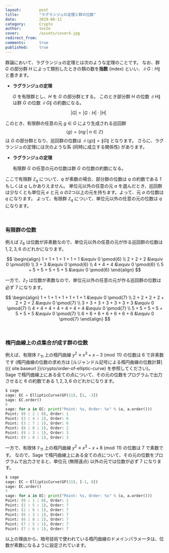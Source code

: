 ```yaml
---
layout:        post
title:         "ラグランジュの定理と群の位数"
date:          2019-08-11
category:      Crypto
author:        tex2e
cover:         /assets/cover4.jpg
redirect_from:
comments:      true
published:     true
---
```


群論において、ラグランジュの定理とは次のような定理のことです。
なお、群 $G$ の部分群 $H$ によって類別したときの類の数を**指数** (index) といい、$\|G:H\|$ と書きます。

- **ラグランジュの定理**

    $G$ を有限群とし、$H$ を $G$ の部分群とする。
    このとき部分群 $H$ の位数 $\|H\|$ は群 $G$ の位数 $\|G\|$ の約数になる。

    $$
    |G| = |G:H| \cdot{} |H|
    $$


このとき、有限群の任意の元 $g \in G$ により生成される巡回群 $$\langle g\rangle = \{ng \;|\; n \in \mathbb{Z}\}$$ は $G$ の部分群となり、巡回群の位数は $\|\langle g\rangle\| = \|G\|$ となります。
さらに、ラグランジュの定理には次のような系 (同時に成立する関係性) があります。

- **ラグランジュの定理**

    有限群 $G$ の任意の元の位数は群 $G$ の位数の約数になる。


ここで有限群 $\mathbb{Z}_q$ について、$q$ が素数の場合、部分群の位数は $q$ の約数である $1$ もしくは $q$ しかありえません。
単位元以外の任意の元 $a$ を選んだとき、巡回群は少なくとも単位元 $e$ と元 $a$ の2つ以上の元を持ちます。よって、元 $a$ の位数は $q$ になります。
よって、有限群 $\mathbb{Z}_q$ について、単位元以外の任意の元の位数は $q$ になります。

<br>

### 有限群の位数

例えば $\mathbb{Z}_6$ は位数が非素数なので、単位元以外の任意の元が作る巡回群の位数は $1,2,3,6$ のどれかになります。

$$
\begin{align}
1 + 1 + 1 + 1 + 1 + 1 &\equiv 0 \pmod{6} \\
2 + 2 + 2 &\equiv 0 \pmod{6} \\
3 + 3 &\equiv 0 \pmod{6} \\
4 + 4 + 4 &\equiv 0 \pmod{6} \\
5 + 5 + 5 + 5 + 5 + 5 &\equiv 0 \pmod{6}
\end{align}
$$

一方で、$\mathbb{Z}_7$ は位数が素数なので、単位元以外の任意の元が作る巡回群の位数は必ず $7$ になります。

$$
\begin{align}
1 + 1 + 1 + 1 + 1 + 1 + 1 &\equiv 0 \pmod{7} \\
2 + 2 + 2 + 2 + 2 + 2 + 2 &\equiv 0 \pmod{7} \\
3 + 3 + 3 + 3 + 3 + 3 + 3 &\equiv 0 \pmod{7} \\
4 + 4 + 4 + 4 + 4 + 4 + 4 &\equiv 0 \pmod{7} \\
5 + 5 + 5 + 5 + 5 + 5 + 5 &\equiv 0 \pmod{7} \\
6 + 6 + 6 + 6 + 6 + 6 + 6 &\equiv 0 \pmod{7}
\end{align}
$$

<br>

### 楕円曲線上の点集合が成す群の位数

例えば、有限体 $\mathbb{F}_{11}$ 上の楕円曲線 $y^2 \equiv x^3 + x - 3 \pmod{11}$ の位数は $6$ で非素数です
(楕円曲線の位数の求め方は [ルジャンドル記号による楕円曲線の位数計算]({{ site.baseurl }}/crypto/order-of-elliptic-curve) を参照してください)。
Sage で楕円曲線上にある全ての点について、その元の位数をプログラムで出力させると $6$ の約数である $1,2,3,6$ のどれかになります。

```python
$ sage
sage: EC = EllipticCurve(GF(11), [1, -3])
sage: EC.order()
6
sage: for a in EC: print("Point: %s, Order: %s" % (a, a.order()))
Point: (0 : 1 : 0), Order: 1
Point: (3 : 4 : 1), Order: 6
Point: (3 : 7 : 1), Order: 6
Point: (8 : 0 : 1), Order: 2
Point: (9 : 3 : 1), Order: 3
Point: (9 : 8 : 1), Order: 3
```

一方で、有限体 $\mathbb{F}_{11}$ 上の楕円曲線 $y^2 \equiv x^3 - x + 8 \pmod{11}$ の位数は $7$ で素数です。
なので、Sage で楕円曲線上にある全ての点について、その元の位数をプログラムで出力させると、単位元 (無限遠点) 以外の元では位数が必ず $7$ になります。

```python
$ sage
sage: EC = EllipticCurve(GF(11), [-1, 8])
sage: EC.order()
7
sage: for a in EC: print("Point: %s, Order: %s" % (a, a.order()))
Point: (0 : 1 : 0), Order: 1
Point: (2 : 5 : 1), Order: 7
Point: (2 : 6 : 1), Order: 7
Point: (6 : 3 : 1), Order: 7
Point: (6 : 8 : 1), Order: 7
Point: (7 : 5 : 1), Order: 7
Point: (7 : 6 : 1), Order: 7
```

以上の理由から、暗号技術で使われている楕円曲線のドメインパラメータは、位数が素数になるように設定されています。
